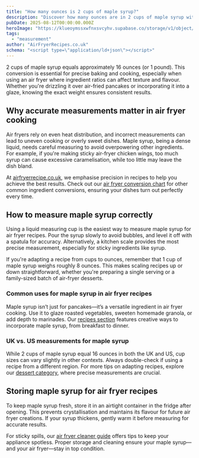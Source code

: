 ```yaml
---
title: "How many ounces is 2 cups of maple syrup?"
description: "Discover how many ounces are in 2 cups of maple syrup with our easy conversion guide. Perfect for air fryer recipes and baking accuracy!"
pubDate: 2025-08-12T00:00:00.000Z
heroImage: "https://klueoymssxwfnxsvcyhv.supabase.co/storage/v1/object/public/md/how-many-ounces-is-2-cups-of-maple-syrup-e3751df2.webp"
tags:
  - "measurement"
author: "AirFryerRecipes.co.uk"
schema: "<script type=\"application/ld+json\"></script>"
---
```


<p>2 cups of maple syrup equals approximately 16 ounces (or 1 pound). This conversion is essential for precise baking and cooking, especially when using an air fryer where ingredient ratios can affect texture and flavour. Whether you're drizzling it over air-fried pancakes or incorporating it into a glaze, knowing the exact weight ensures consistent results.</p>  

<h2>Why accurate measurements matter in air fryer cooking</h2>  
<p>Air fryers rely on even heat distribution, and incorrect measurements can lead to uneven cooking or overly sweet dishes. Maple syrup, being a dense liquid, needs careful measuring to avoid overpowering other ingredients. For example, if you're making sticky air-fryer chicken wings, too much syrup can cause excessive caramelisation, while too little may leave the dish bland.</p>  
<p>At <a href=https://www.airfryerrecipe.co.uk>airfryerrecipe.co.uk</a>, we emphasise precision in recipes to help you achieve the best results. Check out our <a href=https://www.airfryerrecipe.co.uk/air-fryer-conversion-chart>air fryer conversion chart</a> for other common ingredient conversions, ensuring your dishes turn out perfectly every time.</p>  

<h2>How to measure maple syrup correctly</h2>  
<p>Using a liquid measuring cup is the easiest way to measure maple syrup for air fryer recipes. Pour the syrup slowly to avoid bubbles, and level it off with a spatula for accuracy. Alternatively, a kitchen scale provides the most precise measurement, especially for sticky ingredients like syrup.</p>  
<p>If you're adapting a recipe from cups to ounces, remember that 1 cup of maple syrup weighs roughly 8 ounces. This makes scaling recipes up or down straightforward, whether you're preparing a single serving or a family-sized batch of air-fryer desserts.</p>  

<h3>Common uses for maple syrup in air fryer recipes</h3>  
<p>Maple syrup isn’t just for pancakes—it’s a versatile ingredient in air fryer cooking. Use it to glaze roasted vegetables, sweeten homemade granola, or add depth to marinades. Our <a href=https://www.airfryerrecipe.co.uk/recipes>recipes section</a> features creative ways to incorporate maple syrup, from breakfast to dinner.</p>  

<h3>UK vs. US measurements for maple syrup</h3>  
<p>While 2 cups of maple syrup equal 16 ounces in both the UK and US, cup sizes can vary slightly in other contexts. Always double-check if using a recipe from a different region. For more tips on adapting recipes, explore our <a href=https://www.airfryerrecipe.co.uk/recipe-category/dessert>dessert category</a>, where precise measurements are crucial.</p>  

<h2>Storing maple syrup for air fryer recipes</h2>  
<p>To keep maple syrup fresh, store it in an airtight container in the fridge after opening. This prevents crystallisation and maintains its flavour for future air fryer creations. If your syrup thickens, gently warm it before measuring for accurate results.</p>  
<p>For sticky spills, our <a href=https://www.airfryerrecipe.co.uk/air-fryer-cleaner>air fryer cleaner guide</a> offers tips to keep your appliance spotless. Proper storage and cleaning ensure your maple syrup—and your air fryer—stay in top condition.</p>